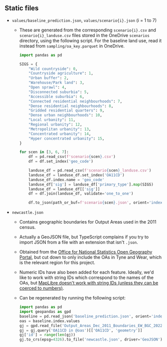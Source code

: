 ## Static files

- `values/baseline_prediction.json`, `values/scenario{i}.json` (i = 1 to 7)

  - These are generated from the corresponding `scenario{i}.csv` and `scenario{i}_landuse.csv` files stored in the OneDrive `scenarios` directory, using the following script. For the baseline land use, read it instead from `sampling/oa_key.parquet` in OneDrive.

    ```python
    import pandas as pd

    SIGS = {
        "Wild countryside": 0,
        "Countryside agriculture": 1,
        "Urban buffer": 2,
        "Warehouse/Park land": 3,
        "Open sprawl": 4,
        "Disconnected suburbia": 5,
        "Accessible suburbia": 6,
        "Connected residential neighbourhoods": 7,
        "Dense residential neighbourhoods": 8,
        "Gridded residential quarters": 9,
        "Dense urban neighbourhoods": 10,
        "Local urbanity": 11,
        "Regional urbanity": 12,
        "Metropolitan urbanity": 13,
        "Concentrated urbanity": 14,
        "Hyper concentrated urbanity": 15,
    }

    for scen in [3, 6, 7]:
        df = pd.read_csv(f'scenario{scen}.csv')
        df = df.set_index('geo_code')

        landuse_df = pd.read_csv(f'scenario{scen}_landuse.csv')
        landuse_df = landuse_df.set_index('OA11CD')
        landuse_df.index.name = 'geo_code'
        landuse_df['sig'] = landuse_df['primary_type'].map(SIGS)
        landuse_df = landuse_df[['sig']]
        df = df.join(landuse_df, validate='one_to_one')

        df.to_json(path_or_buf=f'scenario{scen}.json', orient='index')
    ```

- `newcastle.json`

  - Contains geographic boundaries for Output Areas used in the 2011 census.
  - Actually a GeoJSON file, but TypeScript complains if you try to import JSON from a file with an extension that isn't `.json`.
  - Obtained from the [Office for National Statistics Open Geography Portal](https://geoportal.statistics.gov.uk/datasets/ons::output-areas-dec-2011-boundaries-ew-bgc/about), but cut down to only include the OAs in Tyne and Wear, which is the relevant region for this project.
  - Numeric IDs have also been added for each feature. Ideally, we'd like to work with string IDs which correspond to the names of the OAs, but [MapLibre doesn't work with string IDs (unless they can be coerced to numbers)](https://github.com/maplibre/maplibre-gl-js/issues/1043).
  - Can be regenerated by running the following script:

    ```python
    import pandas as pd
    import geopandas as gpd
    baseline = pd.read_json('baseline_prediction.json', orient='index')
    oas = baseline.index.values
    gj = gpd.read_file('Output_Areas_Dec_2011_Boundaries_EW_BGC_2022_3211360474256931029.geojson')
    gj = gj.query('OA11CD in @oas')[['OA11CD', 'geometry']]
    gj['id'] = range(len(gj))
    gj.to_crs(epsg=4326).to_file('newcastle.json', driver='GeoJSON')
    ```
